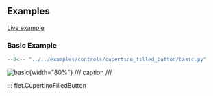 ## Examples

[Live example](https://flet-controls-gallery.fly.dev/buttons/cupertinofilledbutton)

### Basic Example

```python
--8<-- "../../examples/controls/cupertino_filled_button/basic.py"
```

![basic](../examples/controls/cupertino_filled_button/media/basic.png){width="80%"}
/// caption
///

::: flet.CupertinoFilledButton
